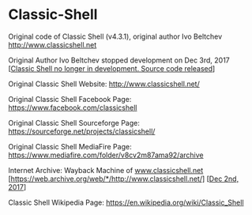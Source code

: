 # Classic-Shell

Original code of Classic Shell (v4.3.1), original author Ivo Beltchev http://www.classicshell.net

Original Author Ivo Beltchev stopped development on Dec 3rd, 2017 [[Classic Shell no longer in development. Source code released](http://www.classicshell.net/forum/viewtopic.php?f=4&t=8147)]

Original Classic Shell Website: http://www.classicshell.net/

Original Classic Shell Facebook Page: https://www.facebook.com/classicshell

Original Classic Shell Sourceforge Page: https://sourceforge.net/projects/classicshell/

Original Classic Shell MediaFire Page: https://www.mediafire.com/folder/v8cv2m87ama92/archive

Internet Archive: Wayback Machine of www.classicshell.net [https://web.archive.org/web/*/http://www.classicshell.net/] [[Dec 2nd, 2017](https://web.archive.org/web/20171202081923/http://www.classicshell.net/)]

Classic Shell Wikipedia Page: https://en.wikipedia.org/wiki/Classic_Shell
